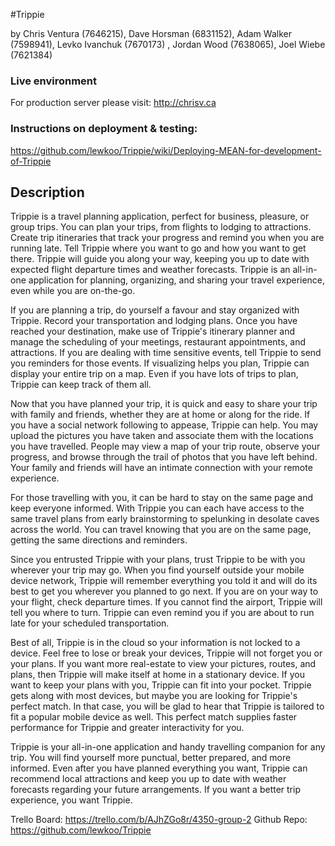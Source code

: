 #Trippie


by Chris Ventura (7646215), Dave Horsman (6831152), Adam Walker (7598941), 
Levko Ivanchuk (7670173) , Jordan Wood (7638065), Joel Wiebe (7621384)

### Live environment

For production server please visit: http://chrisv.ca

### Instructions on deployment & testing: 

https://github.com/lewkoo/Trippie/wiki/Deploying-MEAN-for-development-of-Trippie

## Description

Trippie is a travel planning application, perfect for business, pleasure, or group trips. You can plan your trips, from flights to lodging to attractions. Create trip itineraries that track your progress and remind you when you are running late. Tell Trippie where you want to go and how you want to get there. Trippie will guide you along your way, keeping you up to date with expected flight departure times and weather forecasts. Trippie is an all-in-one application for planning, organizing, and sharing your travel experience, even while you are on-the-go.

If you are planning a trip, do yourself a favour and stay organized with Trippie. Record your transportation and lodging plans. Once you have reached your destination, make use of Trippie's itinerary planner and manage the scheduling of your meetings, restaurant appointments, and attractions. If you are dealing with time sensitive events, tell Trippie to send you reminders for those events. If visualizing helps you plan, Trippie can display your entire trip on a map. Even if you have lots of trips to plan, Trippie can keep track of them all.

Now that you have planned your trip, it is quick and easy to share your trip with family and friends, whether they are at home or along for the ride. If you have a social network following to appease, Trippie can help. You may upload the pictures you have taken and associate them with the locations you have travelled. People may view a map of your trip route, observe your progress, and browse through the trail of photos that you have left behind. Your family and friends will have an intimate connection with your remote experience. 

For those travelling with you, it can be hard to stay on the same page and keep everyone informed. With Trippie you can each have access to the same travel plans from early brainstorming to spelunking in desolate caves across the world. You can travel knowing that you are on the same page, getting the same directions and reminders.

Since you entrusted Trippie with your plans, trust Trippie to be with you wherever your trip may go. When you find yourself outside your mobile device network, Trippie will remember everything you told it and will do its best to get you wherever you planned to go next. If you are on your way to your flight, check departure times. If you cannot find the airport, Trippie will tell you where to turn. Trippie can even remind you if you are about to run late for your scheduled transportation.

Best of all, Trippie is in the cloud so your information is not locked to a device. Feel free to lose or break your devices, Trippie will not forget you or your plans. If you want more real-estate to view your pictures, routes, and plans, then Trippie will make itself at home in a stationary device. If you want to keep your plans with you, Trippie can fit into your pocket. Trippie gets along with most devices, but maybe you are looking for Trippie's perfect match. In that case, you will be glad to hear that Trippie is tailored to fit a popular mobile device as well. This perfect match supplies faster performance for Trippie and greater interactivity for you. 

Trippie is your all-in-one application and handy travelling companion for any trip. You will find yourself more punctual, better prepared, and more informed. Even after you have planned everything you want, Trippie can recommend local attractions and keep you up to date with weather forecasts regarding your future arrangements. If you want a better trip experience, you want Trippie.

Trello Board: https://trello.com/b/AJhZGo8r/4350-group-2
Github Repo: https://github.com/lewkoo/Trippie


